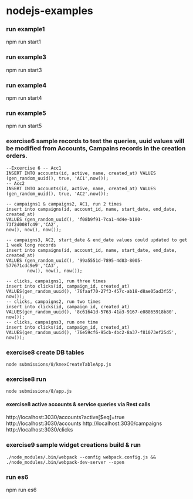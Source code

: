 # nodejs-examples

### run example1
npm run start1

### run example3
npm run start3

### run example4
npm run start4

### run example5
npm run start5

### exercise6 sample records to test the queries, uuid values will be modified from Accounts, Campains records in the creation orders.
```
--Excercise 6 -- Acc1
INSERT INTO accounts(id, active, name, created_at) VALUES (gen_random_uuid(), true, 'AC1',now());
-- Acc2
INSERT INTO accounts(id, active, name, created_at) VALUES (gen_random_uuid(), true, 'AC2',now());

-- campaigns1 & campaigns2, AC1, run 2 times
insert into campaigns(id, account_id, name, start_date, end_date, created_at)
VALUES (gen_random_uuid(), 'f08b9f91-7ca1-4d4e-b180-73f2d008fc49','CA2',
now(), now(), now());

-- campaigns3, AC2, start_date & end_date values could updated to get 1 week long records
insert into campaigns(id, account_id, name, start_date, end_date, created_at)
VALUES (gen_random_uuid(), '99a5551d-7895-4d83-8005-577671cdc9e9','CA3',
        now(), now(), now());

-- clicks, campaigns1, run three times
insert into clicks(id, campaign_id, created_at)
VALUES(gen_random_uuid(), '76faaf70-27f3-457c-ab18-d8ae05ad3f55', now());
-- clicks, campaigns2, run two times
insert into clicks(id, campaign_id, created_at)
VALUES(gen_random_uuid(), '8c61641d-5763-41a3-9167-e08865918b80', now());
-- clicks, campaigns3, run one time
insert into clicks(id, campaign_id, created_at)
VALUES(gen_random_uuid(), '76e59cf6-95cb-4bc2-8a37-f81073ef25d5', now());
```
### exercise8 create DB tables
`node submissions/8/knexCreateTableApp.js`

### exercise8 run 
`node submissions/8/app.js`
#### exercise8 active accounts & service queries via Rest calls
http://localhost:3030/accounts?active[$eq]=true
http://localhost:3030/accounts
http://localhost:3030/campaigns
http://localhost:3030/clicks


### exercise9 sample widget creations build & run
```
./node_modules/.bin/webpack --config webpack.config.js && ./node_modules/.bin/webpack-dev-server --open
```

### run es6
npm run es6
